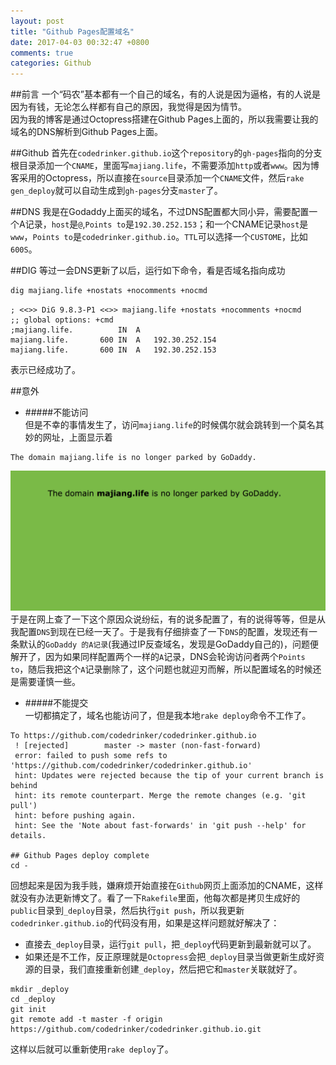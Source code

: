 ```yaml
---
layout: post
title: "Github Pages配置域名"
date: 2017-04-03 00:32:47 +0800
comments: true
categories: Github
---
```


##前言
一个“码农”基本都有一个自己的域名，有的人说是因为逼格，有的人说是因为有钱，无论怎么样都有自己的原因，我觉得是因为情节。   
因为我的博客是通过Octopress搭建在Github Pages上面的，所以我需要让我的域名的DNS解析到Github Pages上面。

##Github
首先在`codedrinker.github.io`这个`repository`的`gh-pages`指向的分支根目录添加一个`CNAME`，里面写`majiang.life`，不需要添加`http`或者`www`。因为博客采用的Octopress，所以直接在`source`目录添加一个`CNAME`文件，然后`rake gen_deploy`就可以自动生成到`gh-pages`分支`master`了。

##DNS
我是在Godaddy上面买的域名，不过DNS配置都大同小异，需要配置一个A记录，`host`是`@`,`Points to`是`192.30.252.153`；和一个CNAME记录`host`是`www`，`Points to`是`codedrinker.github.io`。`TTL`可以选择一个`CUSTOME`，比如`600S`。

##DIG
等过一会DNS更新了以后，运行如下命令，看是否域名指向成功
```sh
dig majiang.life +nostats +nocomments +nocmd
```
```
; <<>> DiG 9.8.3-P1 <<>> majiang.life +nostats +nocomments +nocmd
;; global options: +cmd
;majiang.life.			IN	A
majiang.life.		600	IN	A	192.30.252.154
majiang.life.		600	IN	A	192.30.252.153
```
表示已经成功了。

##意外
- #####不能访问  
 但是不幸的事情发生了，访问`majiang.life`的时候偶尔就会跳转到一个莫名其妙的网址，上面显示着

 ```
 The domain majiang.life is no longer parked by GoDaddy.
 ```
 ![Error](/images/posts/godaddy.jpg) 
 于是在网上查了一下这个原因众说纷纭，有的说多配置了，有的说得等等，但是从我配置`DNS`到现在已经一天了。于是我有仔细排查了一下`DNS`的配置，发现还有一条默认的`GoDaddy 的A记录`(我通过IP反查域名，发现是GoDaddy自己的)，问题便解开了，因为如果同样配置两个一样的`A`记录，DNS会轮询访问者两个`Points to`，随后我把这个`A`记录删除了，这个问题也就迎刃而解，所以配置域名的时候还是需要谨慎一些。

- #####不能提交  
 一切都搞定了，域名也能访问了，但是我本地`rake deploy`命令不工作了。  

 ```
 To https://github.com/codedrinker/codedrinker.github.io
  ! [rejected]        master -> master (non-fast-forward)
  error: failed to push some refs to 'https://github.com/codedrinker/codedrinker.github.io'
  hint: Updates were rejected because the tip of your current branch is behind
  hint: its remote counterpart. Merge the remote changes (e.g. 'git pull')
  hint: before pushing again.
  hint: See the 'Note about fast-forwards' in 'git push --help' for details.

 ## Github Pages deploy complete
 cd -
 ```

 回想起来是因为我手贱，嫌麻烦开始直接在`Github`网页上面添加的CNAME，这样就没有办法更新博文了。看了一下`Rakefile`里面，他每次都是拷贝生成好的`public`目录到`_deploy`目录，然后执行`git push`，所以我更新`codedrinker.github.io`的代码没有用，如果是这样问题就好解决了：   

 - 直接去`_deploy`目录，运行`git pull`，把`_deploy`代码更新到最新就可以了。
 - 如果还是不工作，反正原理就是`Octopress`会把`_deploy`目录当做更新生成好资源的目录，我们直接重新创建`_deploy`，然后把它和`master`关联就好了。

 ```
 mkdir _deploy
 cd _deploy
 git init
 git remote add -t master -f origin https://github.com/codedrinker/codedrinker.github.io.git
 ```

 这样以后就可以重新使用`rake deploy`了。
